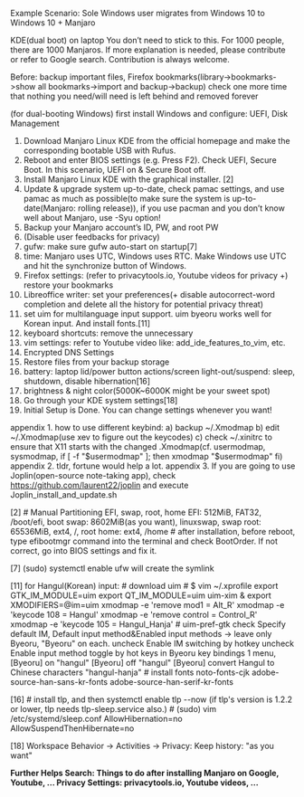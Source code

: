 Example Scenario: Sole Windows user migrates from Windows 10 to Windows 10 + Manjaro

KDE(dual boot) on laptop You don’t need to stick to this. For 1000 people, there are 1000 Manjaros. 
If more explanation is needed, please contribute or refer to Google search. Contribution is always welcome. 

Before: backup important files, Firefox bookmarks(library->bookmarks->show all bookmarks->import and backup->backup) check one more time that nothing you need/will need is left behind and removed forever 

(for dual-booting Windows) first install Windows and configure: UEFI, Disk Management 
1. Download Manjaro Linux KDE from the official homepage and make the corresponding bootable USB with Rufus. 
2. Reboot and enter BIOS settings (e.g. Press F2). Check UEFI, Secure Boot. In this scenario, UEFI on & Secure Boot off. 
3. Install Manjaro Linux KDE with the graphical installer. [2]
4. Update & upgrade system up-to-date, check pamac settings, and use pamac as much as possible(to make sure the system is up-to-date(Manjaro: rolling release)), if you use pacman and you don’t know well about Manjaro, use -Syu option!
5. Backup your Manjaro account’s ID, PW, and root PW 
6. (Disable user feedbacks for privacy) 
7. gufw: make sure gufw auto-start on startup[7]
8. time: Manjaro uses UTC, Windows uses RTC. Make Windows use UTC and hit the synchronize button of Windows. 
9. Firefox settings: (refer to privacytools.io, Youtube videos for privacy +) restore your bookmarks 
10. Libreoffice writer: set your preferences(+ disable autocorrect-word completion and delete all the history for potential privacy threat)
11. set uim for multilanguage input support. uim byeoru works well for Korean input. And install fonts.[11]
12. keyboard shortcuts: remove the unnecessary 
13. vim settings: refer to Youtube video like: add_ide_features_to_vim, etc.
14. Encrypted DNS Settings 
15. Restore files from your backup storage 
16. battery: laptop lid/power button actions/screen light-out/suspend: sleep, shutdown, disable hibernation[16]
17. brightness & night color(5000K~6000K might be your sweet spot) 
18. Go through your KDE system settings[18]
19. Initial Setup is Done. You can change settings whenever you want!

appendix 1. how to use different keybind: a) backup ~/.Xmodmap b) edit ~/.Xmodmap(use xev to figure out the keycodes) c) check ~/.xinitrc to ensure that X11 starts with the changed .Xmodmap(cf. usermodmap, sysmodmap, if [ -f "$usermodmap" ]; then xmodmap "$usermodmap" fi) 
appendix 2. tldr, fortune would help a lot.
appendix 3. If you are going to use Joplin(open-source note-taking app), check https://github.com/laurent22/joplin and execute Joplin_install_and_update.sh

[2] 
\# Manual Partitioning
EFI, swap, root, home
EFI: 512MiB, FAT32, /boot/efi, boot
swap: 8602MiB(as you want), linuxswap, swap
root: 65536MiB, ext4, /, root
home: ext4, /home
\# after installation, before reboot, type efibootmgr command into the terminal and check BootOrder. If not correct, go into BIOS settings and fix it.

[7] 
(sudo) systemctl enable ufw will create the symlink

[11]
for Hangul(Korean) input:
\# download uim
\# $ vim ~/.xprofile
export GTK_IM_MODULE=uim
export QT_IM_MODULE=uim
uim-xim &
export XMODIFIERS=@im=uim
xmodmap -e 'remove mod1 = Alt_R'
xmodmap -e 'keycode 108 = Hangul'
xmodmap -e 'remove control = Control_R'
xmodmap -e 'keycode 105 = Hangul_Hanja'
\# uim-pref-gtk
check Specify default IM, Default input method&Enabled input methods -> leave only Byeoru, "Byeoru" on each.
uncheck Enable IM switching by hotkey
uncheck Enable input method toggle by hot keys
in Byeoru key bindings 1 menu,
[Byeoru] on "hangul"
[Byeoru] off "hangul"
[Byeoru] convert Hangul to Chinese characters "hangul-hanja"
\# install fonts
noto-fonts-cjk
adobe-source-han-sans-kr-fonts
adobe-source-han-serif-kr-fonts

[16] 
\# install tlp, and then systemctl enable tlp --now (if tlp's version is 1.2.2 or lower, tlp needs tlp-sleep.service also.)
\# (sudo) vim /etc/systemd/sleep.conf
AllowHibernation=no
AllowSuspendThenHibernate=no

[18]
Workspace Behavior -> Activities -> Privacy: Keep history: "as you want"


**Further Helps Search: 
Things to do after installing Manjaro on Google, Youtube, ...
Privacy Settings: privacytools.io, Youtube videos, ...**

